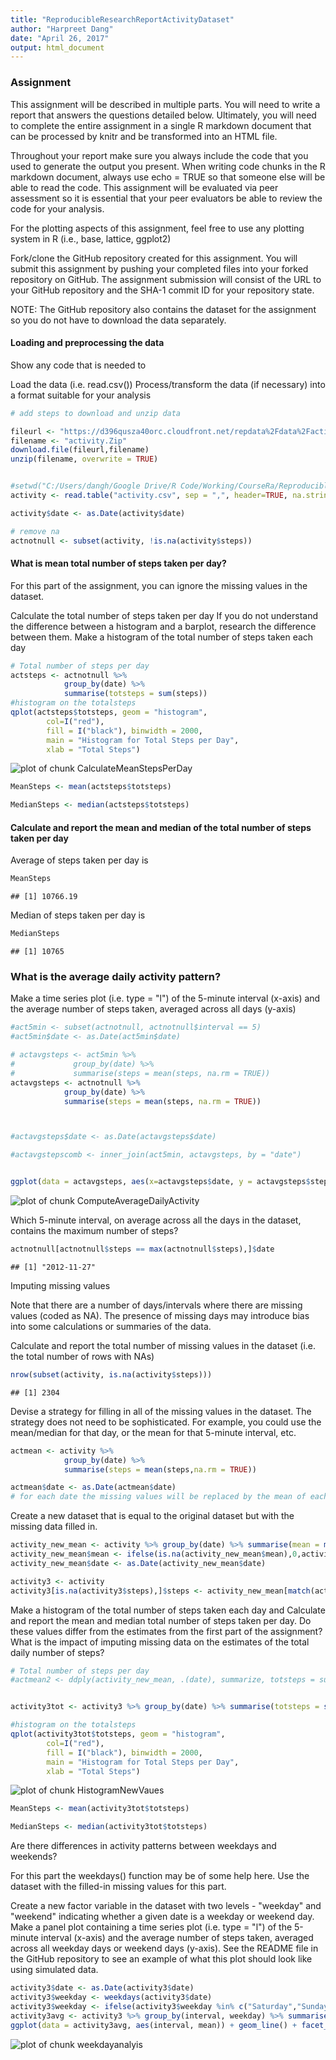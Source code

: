 ```yaml
---
title: "ReproducibleResearchReportActivityDataset"
author: "Harpreet Dang"
date: "April 26, 2017"
output: html_document
---
```




### Assignment
This assignment will be described in multiple parts. You will need to write a report that answers the questions detailed below. Ultimately, you will need to complete the entire assignment in a single R markdown document that can be processed by knitr and be transformed into an HTML file.

Throughout your report make sure you always include the code that you used to generate the output you present. When writing code chunks in the R markdown document, always use echo = TRUE so that someone else will be able to read the code. This assignment will be evaluated via peer assessment so it is essential that your peer evaluators be able to review the code for your analysis.

For the plotting aspects of this assignment, feel free to use any plotting system in R (i.e., base, lattice, ggplot2)

Fork/clone the GitHub repository created for this assignment. You will submit this assignment by pushing your completed files into your forked repository on GitHub. The assignment submission will consist of the URL to your GitHub repository and the SHA-1 commit ID for your repository state.

NOTE: The GitHub repository also contains the dataset for the assignment so you do not have to download the data separately.

#### Loading and preprocessing the data

Show any code that is needed to

Load the data (i.e. read.csv())
Process/transform the data (if necessary) into a format suitable for your analysis


```r
# add steps to download and unzip data

fileurl <- "https://d396qusza40orc.cloudfront.net/repdata%2Fdata%2Factivity.zip"
filename <- "activity.Zip"
download.file(fileurl,filename)
unzip(filename, overwrite = TRUE)


#setwd("C:/Users/dangh/Google Drive/R Code/Working/CourseRa/Reproducible Research/RepData_Activity")
activity <- read.table("activity.csv", sep = ",", header=TRUE, na.strings = "NA")

activity$date <- as.Date(activity$date)

# remove na
actnotnull <- subset(activity, !is.na(activity$steps))
```

#### What is mean total number of steps taken per day?

For this part of the assignment, you can ignore the missing values in the dataset.

Calculate the total number of steps taken per day
If you do not understand the difference between a histogram and a barplot, research the difference between them. Make a histogram of the total number of steps taken each day


```r
# Total number of steps per day
actsteps <- actnotnull %>% 
            group_by(date) %>% 
            summarise(totsteps = sum(steps))
#histogram on the totalsteps 
qplot(actsteps$totsteps, geom = "histogram", 
        col=I("red"), 
        fill = I("black"), binwidth = 2000, 
        main = "Histogram for Total Steps per Day", 
        xlab = "Total Steps")
```

![plot of chunk CalculateMeanStepsPerDay](figure/CalculateMeanStepsPerDay-1.png)

```r
MeanSteps <- mean(actsteps$totsteps)

MedianSteps <- median(actsteps$totsteps)
```

#### Calculate and report the mean and median of the total number of steps taken per day

Average of steps taken per day is 

```r
MeanSteps 
```

```
## [1] 10766.19
```

Median of steps taken per day is 

```r
MedianSteps 
```

```
## [1] 10765
```




### What is the average daily activity pattern?

Make a time series plot (i.e. type = "l") of the 5-minute interval (x-axis) and the average number of steps taken, averaged across all days (y-axis)


```r
#act5min <- subset(actnotnull, actnotnull$interval == 5)
#act5min$date <- as.Date(act5min$date)

# actavgsteps <- act5min %>% 
#             group_by(date) %>% 
#             summarise(steps = mean(steps, na.rm = TRUE))
actavgsteps <- actnotnull %>% 
            group_by(date) %>% 
            summarise(steps = mean(steps, na.rm = TRUE))



#actavgsteps$date <- as.Date(actavgsteps$date)

#actavgstepscomb <- inner_join(act5min, actavgsteps, by = "date")


ggplot(data = actavgsteps, aes(x=actavgsteps$date, y = actavgsteps$steps)) + geom_line()
```

![plot of chunk ComputeAverageDailyActivity](figure/ComputeAverageDailyActivity-1.png)


Which 5-minute interval, on average across all the days in the dataset, contains the maximum number of steps?


```r
actnotnull[actnotnull$steps == max(actnotnull$steps),]$date
```

```
## [1] "2012-11-27"
```


Imputing missing values

Note that there are a number of days/intervals where there are missing values (coded as NA). The presence of missing days may introduce bias into some calculations or summaries of the data.

Calculate and report the total number of missing values in the dataset (i.e. the total number of rows with NAs)

```r
nrow(subset(activity, is.na(activity$steps)))
```

```
## [1] 2304
```

Devise a strategy for filling in all of the missing values in the dataset. The strategy does not need to be sophisticated. For example, you could use the mean/median for that day, or the mean for that 5-minute interval, etc.

```r
actmean <- activity %>% 
            group_by(date) %>% 
            summarise(steps = mean(steps,na.rm = TRUE))

actmean$date <- as.Date(actmean$date)
# for each date the missing values will be replaced by the mean of each date 
```

Create a new dataset that is equal to the original dataset but with the missing data filled in.

```r
activity_new_mean <- activity %>% group_by(date) %>% summarise(mean = mean(steps, na.rm = TRUE))
activity_new_mean$mean <- ifelse(is.na(activity_new_mean$mean),0,activity_new_mean$mean)
activity_new_mean$date <- as.Date(activity_new_mean$date)

activity3 <- activity 
activity3[is.na(activity3$steps),]$steps <- activity_new_mean[match(activity3[is.na(activity3$steps),]$date,activity_new_mean$date),]$mean
```


Make a histogram of the total number of steps taken each day and Calculate and report the mean and median total number of steps taken per day. Do these values differ from the estimates from the first part of the assignment? What is the impact of imputing missing data on the estimates of the total daily number of steps?

```r
# Total number of steps per day
#actmean2 <- ddply(activity_new_mean, .(date), summarize, totsteps = sum(steps))


activity3tot <- activity3 %>% group_by(date) %>% summarise(totsteps = sum(steps))

#histogram on the totalsteps 
qplot(activity3tot$totsteps, geom = "histogram", 
        col=I("red"), 
        fill = I("black"), binwidth = 2000, 
        main = "Histogram for Total Steps per Day", 
        xlab = "Total Steps")
```

![plot of chunk HistogramNewVaues](figure/HistogramNewVaues-1.png)

```r
MeanSteps <- mean(activity3tot$totsteps)

MedianSteps <- median(activity3tot$totsteps)
```


Are there differences in activity patterns between weekdays and weekends?

For this part the weekdays() function may be of some help here. Use the dataset with the filled-in missing values for this part.

Create a new factor variable in the dataset with two levels - "weekday" and "weekend" indicating whether a given date is a weekday or weekend day.
Make a panel plot containing a time series plot (i.e. type = "l") of the 5-minute interval (x-axis) and the average number of steps taken, averaged across all weekday days or weekend days (y-axis). See the README file in the GitHub repository to see an example of what this plot should look like using simulated data.

```r
activity3$date <- as.Date(activity3$date)
activity3$weekday <- weekdays(activity3$date)
activity3$weekday <- ifelse(activity3$weekday %in% c("Saturday","Sunday"), "Weekend", "Weekday")
activity3avg <- activity3 %>% group_by(interval, weekday) %>% summarise(mean = mean(steps,na.rm=TRUE))
ggplot(data = activity3avg, aes(interval, mean)) + geom_line() + facet_wrap(~weekday,  nrow=2)
```

![plot of chunk weekdayanalyis](figure/weekdayanalyis-1.png)
 
